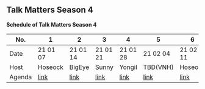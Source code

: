 ## Talk Matters Season 4

**Schedule of Talk Matters Season 4**

| No. | 1 | 2 | 3 | 4 | 5 | 6 | 7 | 8 | 9 | 10 |
| --- | --- | --- | --- | --- | --- | --- | --- | --- | --- | --- |
| Date | 21 01 07 | 21 01 14 | 21 01 21 |21 01 28 | 21 02 04 | 21 02 11 | 21 02 18 | 21 02 25 | 21 03 04 | 21 03 11 |
| Host | Hoseock| BigEye | Sunny| Yongil | TBD(VNH)| Hoseock | Yongil| Sunny | TBD(VNH) | BigEye
| Agenda | [link](./Season4_1st.md) | [link](./Season4_2nd.md) | [link](./Season4_3rd.md) | [link](./Season4_4th.md) | [link](./Season4_5th.md)| [link](./Season4_6th.md) | [link](./Season4_7th.md) | [link](./Season4_8th.md) | [link](./Season4_9th.md) | [link](./Season4_10th.md)













